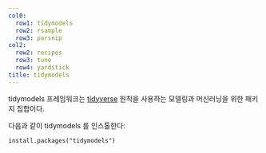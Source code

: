 ```yaml
---
col0:
  row1: tidymodels
  row2: rsample
  row3: parsnip
col2:
  row2: recipes
  row3: tune
  row4: yardstick
title: tidymodels
---
```


tidymodels 프레임워크는 [tidyverse](https://www.tidyverse.org/) 원칙을 사용하는 모델링과 머신러닝을 위한 패키지 집합이다.

다음과 같이 tidymodels 를 인스톨한다:

```{r, eval= FALSE}
install.packages("tidymodels")
```
